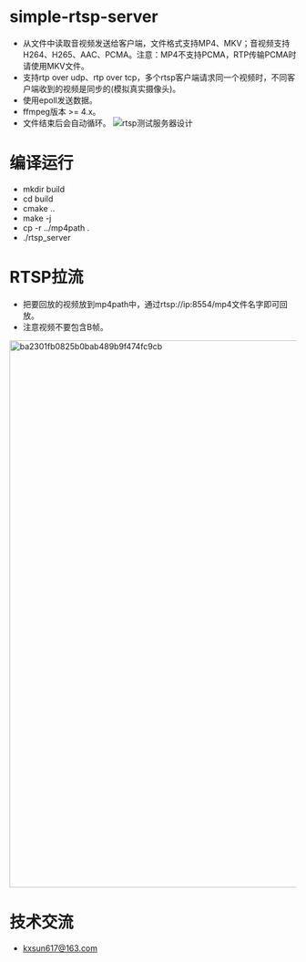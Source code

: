 # simple-rtsp-server
* 从文件中读取音视频发送给客户端，文件格式支持MP4、MKV；音视频支持H264、H265、AAC、PCMA。注意：MP4不支持PCMA，RTP传输PCMA时请使用MKV文件。
* 支持rtp over udp、rtp over tcp，多个rtsp客户端请求同一个视频时，不同客户端收到的视频是同步的(模拟真实摄像头)。
* 使用epoll发送数据。
* ffmpeg版本 >= 4.x。
* 文件结束后会自动循环。
![rtsp测试服务器设计](https://github.com/BreakingY/simple-rtsp-server/assets/99859929/f63e22aa-0d42-49c4-b72c-e4b0e0bf65c3)







# 编译运行
* mkdir build
* cd build
* cmake ..
* make -j
* cp -r ../mp4path .
* ./rtsp_server

# RTSP拉流
* 把要回放的视频放到mp4path中，通过rtsp://ip:8554/mp4文件名字即可回放。
* 注意视频不要包含B帧。
<img width="960" alt="ba2301fb0825b0bab489b9f474fc9cb" src="https://github.com/BreakingY/simple-rtsp-server/assets/99859929/24308b63-235a-4a75-adc7-67c43bde51dd">



# 技术交流
* kxsun617@163.com
